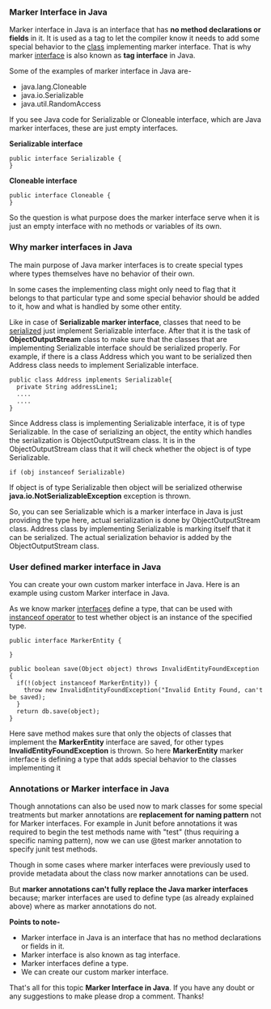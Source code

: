 ### Marker Interface in Java

Marker interface in Java is an interface that has **no method declarations or fields** in it. It is used as a tag to let the compiler know it needs to add some special behavior to the [class](https://www.netjstech.com/2015/04/class-in-java.html) implementing marker interface. That is why marker [interface](https://www.netjstech.com/2015/05/interface-static-method-in-java-8.html) is also known as **tag interface** in Java.

Some of the examples of marker interface in Java are-

- java.lang.Cloneable
- java.io.Serializable
- java.util.RandomAccess



If you see Java code for Serializable or Cloneable interface, which are Java marker interfaces, these are just empty interfaces.

**Serializable interface**

```
public interface Serializable {
}
```

**Cloneable interface**

```
public interface Cloneable {
}
```

So the question is what purpose does the marker interface serve when it is just an empty interface with no methods or variables of its own.

### Why marker interfaces in Java

The main purpose of Java marker interfaces is to create special types where types themselves have no behavior of their own.

In some cases the implementing class might only need to flag that it belongs to that particular type and some special behavior should be added to it, how and what is handled by some other entity.

Like in case of **Serializable marker interface**, classes that need to be [serialized](https://www.netjstech.com/2017/04/serialization-in-java.html) just implement Serializable interface. After that it is the task of **ObjectOutputStream** class to make sure that the classes that are implementing Serializable interface should be serialized properly. For example, if there is a class Address which you want to be serialized then Address class needs to implement Serializable interface.

```
public class Address implements Serializable{
  private String addressLine1;
  ....
  ....
}
```

Since Address class is implementing Serializable interface, it is of type Serializable. In the case of serializing an object, the entity which handles the serialization is ObjectOutputStream class. It is in the ObjectOutputStream class that it will check whether the object is of type Serializable.

```
if (obj instanceof Serializable)
```

If object is of type Serializable then object will be serialized otherwise **java.io.NotSerializableException** exception is thrown.

So, you can see Serializable which is a marker interface in Java is just providing the type here, actual serialization is done by ObjectOutputStream class. Address class by implementing Serializable is marking itself that it can be serialized. The actual serialization behavior is added by the ObjectOutputStream class.

### User defined marker interface in Java

You can create your own custom marker interface in Java. Here is an example using custom Marker interface in Java.

As we know marker [interfaces](https://www.netjstech.com/2015/05/interface-in-java.html) define a type, that can be used with [instanceof operator](https://www.netjstech.com/2017/03/instanceof-operator-in-java.html) to test whether object is an instance of the specified type.

```
public interface MarkerEntity {

}

public boolean save(Object object) throws InvalidEntityFoundException {
  if(!(object instanceof MarkerEntity)) {
    throw new InvalidEntityFoundException("Invalid Entity Found, can't be saved);
  } 
  return db.save(object);
}
```

Here save method makes sure that only the objects of classes that implement the **MarkerEntity** interface are saved, for other types **InvalidEntityFoundException** is thrown. So here **MarkerEntity** marker interface is defining a type that adds special behavior to the classes implementing it

### Annotations or Marker interface in Java

Though annotations can also be used now to mark classes for some special treatments but marker annotations are **replacement for naming pattern** not for Marker interfaces.
For example in Junit before annotations it was required to begin the test methods name with "test" (thus requiring a specific naming pattern), now we can use @test marker annotation to specify junit test methods.

Though in some cases where marker interfaces were previously used to provide metadata about the class now marker annotations can be used.

But **marker annotations can't fully replace the Java marker interfaces** because; marker interfaces are used to define type (as already explained above) where as marker annotations do not.

**Points to note-**

- Marker interface in Java is an interface that has no method declarations or fields in it.
- Marker interface is also known as tag interface.
- Marker interfaces define a type.
- We can create our custom marker interface.

That's all for this topic **Marker Interface in Java**. If you have any doubt or any suggestions to make please drop a comment. Thanks!